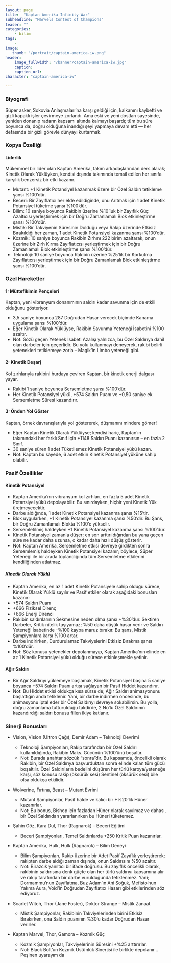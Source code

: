 ```yaml
---
layout: page
title:  "Kaptan Amerika Infinity War"
subheadline: "Marvels Contest of Champions"
teaser: ""
categories:
    - bilim
tags:
    -
image:
   thumb: "/portrait/captain-america-iw.png"
header:
    image_fullwidth: "/banner/captain-america-iw.jpg"
    caption: 
    caption_url: 
character: "captain-america-iw"

---
```


### **Biyografi**

Süper asker, Sokovia Anlaşmaları’na karşı geldiği için, kalkanını kaybetti ve gizli kapaklı işler çevirmeye zorlandı. Ama eski ve yeni dostları sayesinde, yeniden donanıp radarın kapsamı altında kalmayı başardı; tüm bu süre boyunca da, doğru olduğuna inandığı şeyi yapmaya devam etti — her defasında bir gizli görevle dünyayı kurtarmak.

### **Kopya Özelliği**

#### Liderlik
Mükemmel bir lider olan Kaptan Amerika, takım arkadaşlarından ders alarak; Kinetik Olarak Yüklüyken, kendisi dışında takımında temsil edilen her sınıfa karşılık benzersiz bir etki kazanır.

* Mutant: +1 Kinetik Potansiyel kazanmak üzere bir Özel Saldırı tetikleme şansı %100’dür.
* Beceri: Bir Zayıflatıcı her elde edildiğinde, onu Arıtmak için 1 adet Kinetik Potansiyel tüketme şansı %100’dür.
* Bilim: 10 saniye boyunca Rakibin üzerine %10’luk bir Zayıflık Güç Azaltıcısı yerleştirmek için bir Doğru Zamanlamalı Blok etkinleştirme şansı %100’dür.
* Mistik: Bir Takviyenin Süresinin Dolduğu veya Rakip üzerinde Etkisiz Bırakıldığı her zaman, 1 adet Kinetik Potansiyel kazanma şansı %100’dür.
* Kozmik: 10 saniye boyunca Rakibin Zırhını 222 birim azaltarak, onun üzerine bir Zırh Kırma Zayıflatıcısı yerleştirmek için bir Doğru Zamanlamalı Blok etkinleştirme şansı %100’dür.
* Teknoloji: 10 saniye boyunca Rakibin üzerine %25’lik bir Korkutma Zayıflatıcısı yerleştirmek için bir Doğru Zamanlamalı Blok etkinleştirme şansı %100’dür.

### **Özel Hareketler**
#### 1: Müttefikimin Pençeleri
Kaptan, yeni vibranyum donanımının saldırı kadar savunma için de etkili olduğunu gösteriyor.

* 3,5 saniye boyunca 287 Doğrudan Hasar verecek biçimde Kanama uygulama şansı %100’dür.
* Eğer Kinetik Olarak Yüklüyse, Rakibin Savunma Yeteneği İsabetini %100 azaltır.
* Not: Sözü geçen Yetenek İsabeti Azalışı yalnızca, bu Özel Saldırıya dahil olan darbeler için geçerlidir. Bu yolu kullanmayı deneyerek, rakibi belirli yetenekleri tetiklemeye zorla – Magik’in Limbo yeteneği gibi.

#### 2: Kinetik Deşarj
Kol zırhlarıyla rakibini hurdaya çeviren Kaptan, bir kinetik enerji dalgası yayar.

* Rakibi 1 saniye boyunca Sersemletme şansı %100’dür.
* Her Kinetik Potansiyel yükü, +574 Saldırı Puanı ve +0,50 saniye ek Sersemletme Süresi kazandırır.

#### 3: Önden Yol Göster
Kaptan, örnek davranışlarıyla yol göstererek, düşmanını mindere gömer!

* Eğer Kaptan Kinetik Olarak Yüklüyse; kendisi hariç, Kaptan’ın takımındaki her farklı Sınıf için +1148 Saldırı Puanı kazanırsın – en fazla 2 Sınıf.
* 30 saniye süren 1 adet Tüketilemez Kinetik Potansiyel yükü kazan.
* Not: Kaptan bu sayede, 6 adet etkin Kinetik Potansiyel yüküne sahip olabilir.

### **Pasif Özellikler**
#### Kinetik Potansiyel
* Kaptan Amerika’nın vibranyum kol zırhları, en fazla 5 adet Kinetik Potansiyel yükü depolayabilir. Bu sınırdayken, hiçbir yeni Kinetik Yük üretmeyecektir.
* Darbe aldığında, 1 adet Kinetik Potansiyel kazanma şansı %15’tir.
* Blok uygularken, +1 Kinetik Potansiyel kazanma şansı %50’dir. Bu Şans, bir Doğru Zamanlamalı Blokta %100’e yükselir.
* Sersemletilmiş haldeyken +1 Kinetik Potansiyel kazanma şansı %100’dür.
* Kinetik Potansiyel zamanla düşer; en son arttırıldığından bu yana geçen süre ne kadar daha uzunsa, o kadar daha hızlı düşüş gösterir.
* Not: Kaptan Amerika, Sersemletme etkisi devreye girdikten sonra Sersemlemiş haldeyken Kinetik Potansiyel kazanır; böylece, Süper Yeteneği ile bir arada toplandığında tüm Sersemletme etkilerini kendiliğinden atlatmaz.

##### Kinetik Olarak Yüklü
* Kaptan Amerika, en az 1 adet Kinetik Potansiyele sahip olduğu sürece, Kinetik Olarak Yüklü sayılır ve Pasif etkiler olarak aşağıdaki bonusları kazanır:
* +574 Saldırı Puanı
* +666 Fiziksel Direnç
* +666 Enerji Direnci
* Rakibin saldırılarının Sekmesine neden olma şansı +%30’dur. Sektiren Darbeler, Kritik nitelik taşıyamaz; %50 daha düşük hasar verir ve Saldırı Yeteneği İsabetinde -%100 kayba maruz bırakır. Bu şans, Mistik Şampiyonlara karşı %100 artar.
* Darbe indirirken, Durdurulamaz Takviyelerini Etkisiz Bırakma şansı %100’dür.
* Not: Söz konusu yetenekler depolanmayıp, Kaptan Amerika’nın elinde en az 1 Kinetik Potansiyel yükü olduğu sürece etkinleşmekle yetinir.

#### Ağır Saldırı
* Bir Ağır Saldırıyı yüklemeye başlamak, Kinetik Potansiyel başına 5 saniye boyunca +574 Saldırı Puanı artışı sağlayan bir Pasif Hiddet kazandırır.
* Not: Bu Hiddet etkisi oldukça kısa sürse de; Ağır Saldırı animasyonunu başlattığın anda tetiklenir. Yani, bir darbe indirmen öncesinde, bu animasyonu iptal eder bir Özel Saldırıyı devreye sokabilirsin. Bu yolla, doğru zamanlama tutturulduğu takdirde, 2 No’lu Özel Saldırının kazandırdığı saldırı bonusu fiilen ikiye katlanır.

### **Sinerji Bonusları**
* Vision, Vision (Ultron Çağı), Demir Adam – Teknoloji Devrimi
    * Teknoloji Şampiyonları, Rakip tarafından bir Özel Saldırı kullanıldığında, Rakibin Maks. Gücünün %100’ünü boşaltır.
    * Not: Burada anahtar sözcük “sonra”dır. Bu kapsamda, öncelikli olarak Rakibin, bir Özel Saldırıya başvurduktan sonra elinde kalan tüm gücü boşaltılır. Özel Saldırıların bedelini düşüren her türlü karoya/yeteneğe karşı, söz konusu rakip (öksürük sesi) Sentinel (öksürük sesi) bile olsa oldukça etkilidir.

* Wolverine, Fırtına, Beast – Mutant Evrimi
    * Mutant Şampiyonlar, Pasif halde ve kalıcı bir +%20’lik Hüner kazanırlar.
    * Not: Bu bonus, Bishop için fazladan Hüner olarak sayılmaz ve dahası, bir Özel Saldırıdan yararlanırken bu Hüneri tüketemez.

* Şahin Göz, Kara Dul, Thor (Ragnarok) – Beceri Eğitimi
    * Beceri Şampiyonları, Temel Saldırılarda +250 Kritik Puan kazanırlar.

* Kaptan Amerika, Hulk, Hulk (Ragnarok) – Bilim Deneyi
    * Bilim Şampiyonları, Rakip üzerine bir Adet Pasif Zayıflık yerleştirerek; rakipten darbe aldığı zaman dışında, onun Saldırısını %50 azaltır.
    * Not: Birazcık yanıltıcı bir ifade doğrusu. Bu zayıflık öncelikli olarak, rakibinin saldırısına denk güçte olan her türlü saldırıyı kapsamına alır ve rakip tarafından bir darbe vurulduğunda tetiklenmez. Yani; Dormammu’nun Zayıflatma, Buz Adam’ın Ani Soğuk, Mefisto’nun Yakma Aura, Void’in Doğrudan Zayıflatıcı Hasarı gibi etkilerinden söz ediyoruz.

* Scarlet Witch, Thor (Jane Foster), Doktor Strange – Mistik Zanaat
    * Mistik Şampiyonlar, Rakibinin Takviyelerinden birini Etkisiz Bırakırken, ona Saldırı puanının %30’u kadar Doğrudan Hasar verirler.

* Kaptan Marvel, Thor, Gamora – Kozmik Güç
    * Kozmik Şampiyonlar, Takviyelerinin Süresini +%25 arttırırlar.
    * Not: Black Bolt’un Kozmik Üstünlük Sinerjisi ile birlikte depolanır… Peşinen uyarayım da
